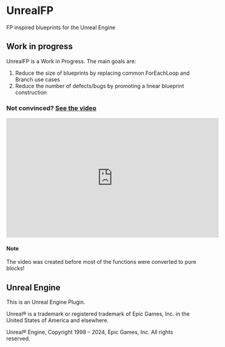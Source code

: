 # UnrealFP

FP inspired blueprints for the Unreal Engine

## Work in progress

UnrealFP is a Work in Progress. The main goals are:

1. Reduce the size of blueprints by replacing common ForEachLoop and Branch use cases
2. Reduce the number of defects/bugs by promoting a linear blueprint construction


### Not convinced? [See the video](https://www.youtube.com/embed/xtggaWIv8Hs)

<iframe width="560" height="315" src="https://www.youtube.com/embed/Xx20yftawsY?si=whI5ZrJwfAlUIGRj" title="YouTube video player" frameborder="0" allow="accelerometer; autoplay; clipboard-write; encrypted-media; gyroscope; picture-in-picture; web-share" referrerpolicy="strict-origin-when-cross-origin" allowfullscreen></iframe>

#### Note

The video was created before most of the functions were converted to pure blocks!

## Unreal Engine

This is an Unreal Engine Plugin.

Unreal® is a trademark or registered trademark of Epic Games, Inc. in the United States of America and elsewhere.

Unreal® Engine, Copyright 1998 – 2024, Epic Games, Inc. All rights reserved.